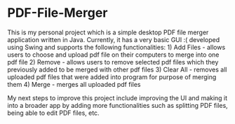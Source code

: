# PDF-File-Merger
This is my personal project which is a simple desktop PDF file merger application written in Java. Currently, it has a very basic GUI :( developed using Swing and supports the following functionalities: 
    1) Add Files - allows users to choose and upload pdf file on their computers to merge into one pdf file
    2) Remove    - allows users to remove selected pdf files which they previously added to be merged with other pdf files
    3) Clear All - removes all uploaded pdf files that were added into program for purpose of merging them
    4) Merge     - merges all uploaded pdf files
    
My next steps to improve this project include improving the UI and making it into a broader app by adding more functionalities such as splitting PDF files, being able to edit PDF files, etc. 
    
